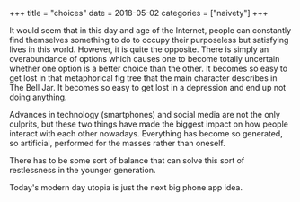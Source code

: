 +++
title = "choices"
date = 2018-05-02
categories = ["naivety"]
+++

It would seem that in this day and age of the Internet, people can constantly find themselves something to do to occupy their purposeless but satisfying lives in this world. However, it is quite the opposite. There is simply an overabundance of options which causes one to become totally uncertain whether one option is a better choice than the other. It becomes so easy to get lost in that metaphorical fig tree that the main character describes in The Bell Jar. It becomes so easy to get lost in a depression and end up not doing anything.

Advances in technology (smartphones) and social media are not the only culprits, but these two things have made the biggest impact on how people interact with each other nowadays. Everything has become so generated, so artificial, performed for the masses rather than oneself.

There has to be some sort of balance that can solve this sort of restlessness in the younger generation.

Today's modern day utopia is just the next big phone app idea.
